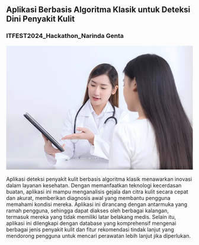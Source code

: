 <meta name="viewport" content="width=device-width, initial-scale=1">
<link rel="stylesheet" href="github-markdown.css">
<article class="markdown-body">
	<h1>Aplikasi Berbasis Algoritma Klasik untuk Deteksi Dini Penyakit Kulit</h1>
	<h3>ITFEST2024_Hackathon_Narinda Genta</h3>	
</article>
<img src="https://github.com/narindagenta/Skin_Diseases_Early_Detector/blob/main/References/Header.jpg"/>
 
Aplikasi deteksi penyakit kulit berbasis algoritma klasik menawarkan inovasi dalam layanan kesehatan. Dengan memanfaatkan teknologi kecerdasan buatan, aplikasi ini mampu menganalisis gejala dan citra kulit secara cepat dan akurat, memberikan diagnosis awal yang membantu pengguna memahami kondisi mereka. Aplikasi ini dirancang dengan antarmuka yang ramah pengguna, sehingga dapat diakses oleh berbagai kalangan, termasuk mereka yang tidak memiliki latar belakang medis. Selain itu, aplikasi ini dilengkapi dengan database yang komprehensif mengenai berbagai jenis penyakit kulit dan fitur rekomendasi tindak lanjut yang mendorong pengguna untuk mencari perawatan lebih lanjut jika diperlukan.
